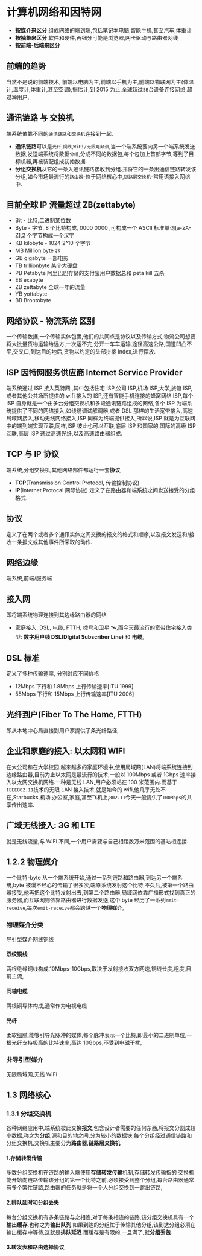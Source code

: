 # 计算机网络和因特网

- **按媒介来区分**
  组成网络的端到端,包括笔记本电脑,智能手机,甚至汽车,体重计
- **按抽象来区分**
  软件和硬件,再细分可能是浏览器,网卡驱动与路由器网线
- **按前端-后端来区分**

## 前端的趋势

当然不是说的前端技术, 前端以电脑为主,前端以手机为主,前端以物联网为主(体温计,温度计,体重计,甚至空调),据估计,到 2015 为止,全球超过`5B`台设备连接网络,超过`3B`用户,

## 通讯链路 与 交换机

端系统依靠不同的`通讯链路`和`交换机`连接到一起.

- **通讯链路**可以是`光纤`,`铜线`,`WiFi/无限电频谱`,当一个端系统要向另一个端系统发送数据,发送端系统将数据`分组`,分成不同的数据包,每个包加上首部字节,等到了目标机器,再被装配组成初始数据.
- **分组交换机**从它的一条入通讯链路接收到分组.并将它的一条出通信链路转发该分组,如今市场最流行的`路由器`-位于网络核心中,`链路层交换机`-常用语接入网络中.

## 目前全球 IP 流量超过 ZB(zettabyte)

- Bit - 比特,二进制某位数
- Byte - 字节, 8 个比特构成, 0000 0000 ,可构成一个 ASCII 标准单词[a-zA-Z],2 个字节构成一个汉字
- KB kilobyte - 1024 2^10 个字节
- MB Million byte 兆
- GB gigabyte 一部电影
- TB trillionbyte 某个大硬盘
- PB Petabyte 阿里巴巴存储的支付宝用户数据总和 peta kill 五杀
- EB exabyte
- ZB zettabyte 全球一年的流量
- YB yottabyte
- BB Brontobyte

## 网络协议 - 物流系统 区别

一个传输数据,一个传输实体包裹,他们的共同点是协议以及传输方式,物流公司想要将大批量货物运输给远方,一次运不完,分开一车车运输,途径高速公路,国道凹凸不平,交叉口,到达目的地后,货物以约定的头部拼接 index,进行摆放.

## ISP 因特网服务供应商 Internet Service Provider

端系统通过 ISP 接入英特网,,其中包括住宅 ISP,公司 ISP,机场 ISP,大学,旅馆 ISP,或者其他公共场所提供的 wifi 接入的 ISP,还有智能手机连接的蜂窝网络 ISP,每个 ISP 自身就是一个由多台分组交换机和多段通讯链路组成的网络,各个 ISP 为端系统提供了不同的网络接入,如线缆调试解调器,或者 DSL 那样的生活宽带接入,高速局域网接入,移动无线网络接入,ISP 同样为终端提供接入,所以说,ISP 就是为互联网中的端到端实现互联,同样,ISP 彼此也可以互联,底层 ISP 和国家的,国际的高级 ISP 互联,高层 ISP 通过高速光纤,以及高速路由器组成.

## TCP 与 IP 协议

端系统,分组交换机,其他网络部件都运行一套**协议**,

- **TCP**(Transmission Control Protocol, 传输控制协议)
- **IP**(Internet Protocal 网际协议) 定义了在路由器和端系统之间发送接受的分组格式.

## 协议

定义了在两个或者多个通讯实体之间交换的报文的格式和顺序,以及报文发送和/接收一条报文或其他事件所采取的动作.

## 网络边缘

端系统,前端/服务端

## 接入网

即将端系统物理连接到其边缘路由器的网络

- 家庭接入: DSL, 电缆, FTTH, 拨号和卫星 🛰,而今天最流行的宽带住宅接入类型: **数字用户线 DSL(DIgital Subscriber Line)** 和 **电缆**,

## DSL 标准

定义了多种传输速率, 分别对应不同价格

- 12Mbps 下行和 1.8Mbps 上行传输速率[ITU 1999]
- 55Mbps 下行和 15Mbps 上行传输速率[ITU 2006]

## 光纤到户(Fiber To The Home, FTTH)

即从本地中心局直接到用户家提供了条光纤路径,

## 企业和家庭的接入: 以太网和 WIFI

在大公司和在大学校园.越来越多的家庭环境中,使用局域网(LAN)将端系统连接到边缘路由器,目前为止以太网是最流行的技术,一般以 100Mbps 或者 1Gbps 速率接入以太网交换机网络.一种是无线 LAN,用户必须站在 100 米范围内.而基于`IEEE802.11`技术的无限 LAN 接入技术,就是如今的 wifi,他几乎无处不在,Starbucks,机场,办公室,家庭,甚至飞机上,`802.11`今天一般提供了`100Mbps`的共享传出速率.

## 广域无线接入: 3G 和 LTE

就是无线流量,与 WiFi 不同,一个用户需要与自己相距数万米范围的基站相连接.

## 1.2.2 物理媒介

一个比特-byte 从一个端系统开始,通过一系列链路和路由器,到达另一个端系统,byte 被漫不经心的传输了很多次,端原系统发射这个比特,不久后,被第一个路由器接受,他再把这个比特发射出去,到第二个路由器,局域网依靠广播形式找到真正的服务器,而互联网则依靠路由器进行数据发送,这个 byte 经历了一系列`emit-receive`,每次`emit-receive`都会跨越一个**物理媒介**,

### 物理媒介分类

导引型媒介网线铜线

#### 双绞铜线

两根绝缘铜线构成,10Mbps-10Gbps,取决于发射接收双方网速,铜线长度,粗度,目前主流,

#### 同轴电缆

两根铜导体构成,通常作为电视电缆

#### 光纤

柔软细腻,能够引导光脉冲的媒体,每个脉冲表示一个比特,即最小的二进制单位,一根光纤支持极高的比特速率,高达 10Gbps,不受到电磁干扰,

### 非导引型媒介

无限局域网,无线 WiFi

## 1.3 网络核心

### 1.3.1 分组交换机

各种网络应用中,端系统彼此交换**报文**,包含设计者需要的任何东西,将报文分割成较小数据,称之为**分组**,源和目的地之间,分为较小的数据块,每个分组经过通信链路和分组交换机,交换机主要分为**路由器**,**链路层交换机**

#### 1.存储转发传输

多数分组交换机在链路的输入端使用**存储转发传输**机制,存储转发传输指的 交换机能开始向链路传输该分组的第一个比特之前,必须接受到整个分组,每台路由器通常有多个繁忙链路,路由器的任务就是将一个人分组交换到一跳出链路,

#### 2.排队延时和分组丢失

每台分组交换机有多条链路与之相连,对于每条相连的链路,该分组交换机具有一个**输出缓存**,也称之为**输出队列**.如果到达的分组忙于传输其他分组,该到达分组必须在输出缓存中等待,这就是**排队延迟**.而缓存是有限的,一旦满了,就**分组丢包**.

#### 3.转发表和路由选择协议
